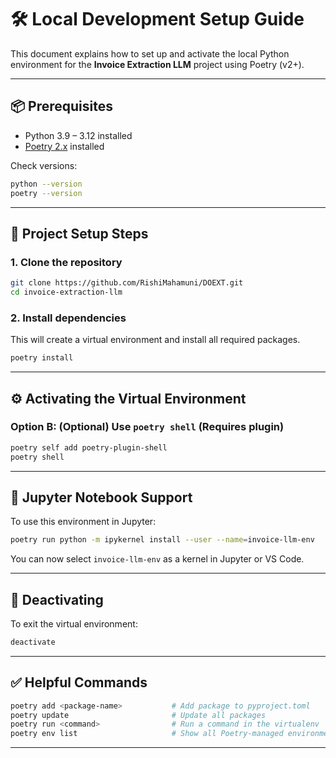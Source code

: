 # 🛠 Local Development Setup Guide

This document explains how to set up and activate the local Python environment for the **Invoice Extraction LLM** project using Poetry (v2+).

---

## 📦 Prerequisites

- Python 3.9 – 3.12 installed
- [Poetry 2.x](https://python-poetry.org/docs/#installation) installed

Check versions:

```bash
python --version
poetry --version
```

---

## 🚀 Project Setup Steps

### 1. Clone the repository

```bash
git clone https://github.com/RishiMahamuni/DOEXT.git
cd invoice-extraction-llm
```

### 2. Install dependencies

This will create a virtual environment and install all required packages.

```bash
poetry install
```

---

## ⚙️ Activating the Virtual Environment


### Option B: (Optional) Use `poetry shell` (Requires plugin)

```bash
poetry self add poetry-plugin-shell
poetry shell
```

---

## 🧪 Jupyter Notebook Support

To use this environment in Jupyter:

```bash
poetry run python -m ipykernel install --user --name=invoice-llm-env
```

You can now select `invoice-llm-env` as a kernel in Jupyter or VS Code.

---

## 🧼 Deactivating

To exit the virtual environment:

```bash
deactivate
```

---

## ✅ Helpful Commands

```bash
poetry add <package-name>           # Add package to pyproject.toml
poetry update                       # Update all packages
poetry run <command>                # Run a command in the virtualenv
poetry env list                     # Show all Poetry-managed environments
```

---
